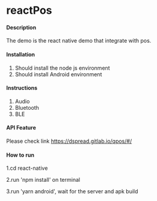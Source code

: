 # reactPos

#### Description
The demo is the react native demo that integrate with pos.

#### Installation

1.  Should install the node js environment
2.  Should install Android environment

#### Instructions

1.  Audio
2.  Bluetooth
3.  BLE


#### API Feature

 Please check link https://dspread.gitlab.io/qpos/#/

#### How to run

1.cd react-native

2.run 'npm install' on terminal

3.run 'yarn android', wait for the server and apk build
